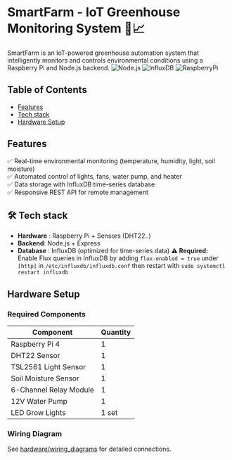 # SmartFarm - IoT Greenhouse Monitoring System 🌿📈
SmartFarm is an IoT-powered greenhouse automation system that intelligently monitors and controls environmental conditions using a Raspberry Pi and Node.js backend.
![Node.js](https://img.shields.io/badge/Node.js-18.x-green)
![InfluxDB](https://img.shields.io/badge/InfluxDB-2.x-blue)
![RaspberryPi](https://img.shields.io/badge/Raspberry_Pi-4B-red)

## Table of Contents
- [Features](#features)
- [Tech stack](#tech-stack)
- [Hardware Setup](#hardware-setup)

## Features
✅ Real-time environmental monitoring (temperature, humidity, light, soil moisture)  
✅ Automated control of lights, fans, water pump, and heater  
✅ Data storage with InfluxDB time-series database  
✅ Responsive REST API for remote management  
##  🛠 Tech stack 
- **Hardware** : Raspberry Pi + Sensors (DHT22..)
- **Backend**: Node.js + Express
- **Database** : InfluxDB (optimized for time-series data)
  **⚠️ Required:** Enable Flux queries in InfluxDB by adding `flux-enabled = true` under `[http]` in `/etc/influxdb/influxdb.conf` then restart with `sudo systemctl restart influxdb`
## Hardware Setup
### Required Components
| Component | Quantity |
|-----------|----------|
| Raspberry Pi 4 | 1 |
| DHT22 Sensor | 1 |
| TSL2561 Light Sensor | 1 |
| Soil Moisture Sensor | 1 |
| 6-Channel Relay Module | 1 |
| 12V Water Pump | 1 |
| LED Grow Lights | 1 set |

### Wiring Diagram
See [hardware/wiring_diagrams](hardware/wiring_diagrams) for detailed connections.

